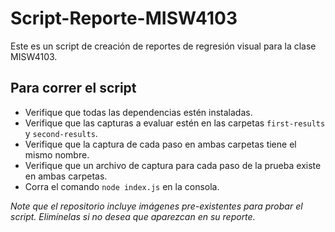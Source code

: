 # Script-Reporte-MISW4103
Este es un script de creación de reportes de regresión visual para la clase MISW4103.

## Para correr el script
* Verifique que todas las dependencias estén instaladas.
* Verifique que las capturas a evaluar estén en las carpetas `first-results` y `second-results`.
* Verifique que la captura de cada paso en ambas carpetas tiene el mismo nombre.
* Verifique que un archivo de captura para cada paso de la prueba existe en ambas carpetas.
* Corra el comando `node index.js` en la consola.

*Note que el repositorio incluye imágenes pre-existentes para probar el script. Elimínelas si no desea que aparezcan en su reporte.*
